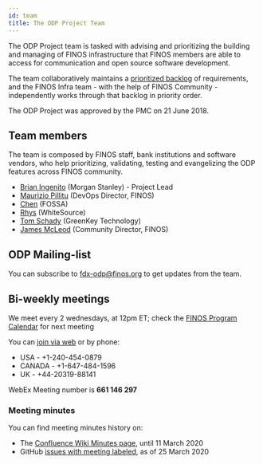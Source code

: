```yaml
---
id: team
title: The ODP Project Team
---
```


The ODP Project team is tasked with advising and prioritizing the building and managing of FINOS infrastructure that FINOS members are able to access for communication and open source software development.

The team collaboratively maintains a [prioritized backlog](https://github.com/orgs/finos/projects/8) of requirements, and the FINOS Infra team - with the help of FINOS Community - independently works through that backlog in priority order.

The ODP Project was approved by the PMC on 21 June 2018.

## Team members
The team is composed by FINOS staff, bank institutions and software vendors, who help prioritizing, validating, testing and evangelizing the ODP features across FINOS community.
- [Brian Ingenito](github.com/bingenito) (Morgan Stanley) - Project Lead
- [Maurizio Pillitu](github.com/maoo) (DevOps Director, FINOS)
- [Chen](github.com/) (FOSSA)
- [Rhys](github.com/) (WhiteSource)
- [Tom Schady](github.com/tschady) (GreenKey Technology)
- [James McLeod](github.com/mcleo-d) (Community Director, FINOS)

## ODP Mailing-list
You can subscribe to [fdx-odp@finos.org](mailto:fdx-odp+subscribe@finos.org) to get updates from the team.

## Bi-weekly meetings
We meet every 2 wednesdays, at 12pm ET; check the [FINOS Program Calendar](https://t.sidekickopen76.com/s2t/c/5/f18dQhb0S7lM8dDMPbW2n0x6l2B9nMJN7t5X-FfhMynW4Xrjwx3MhNxPW56dwLJ25mtnR102?t=https%3A%2F%2Fcalendar.google.com%2Fcalendar%2Fembed%3Fsrc%3Dfinos.org_fac8mo1rfc6ehscg0d80fi8jig%2540group.calendar.google.com%26ctz%3DAmerica%252FNew_York&si=7000000001133615&pi=83f16601-138a-452a-d689-9fb0599a2eed) for next meeting

You can [join via web](https://finos.webex.com/finos/j.php?MTID=me6cd7441ee4946d919175d20a0b267a4) or by phone:
- USA - +1-240-454-0879
- CANADA - +1-647-484-1596
- UK - +44-20319-88141

WebEx Meeting number is **661 146 297**

### Meeting minutes
You can find meeting minutes history on:
- The [Confluence Wiki Minutes page](https://finosfoundation.atlassian.net/wiki/spaces/FDX/pages/253034498/Minutes+of+the+ODP+Project), until 11 March 2020
- GitHub [issues with meeting labeled](https://github.com/finos/open-developer-platform/issues?q=label%3Ameeting), as of 25 March 2020